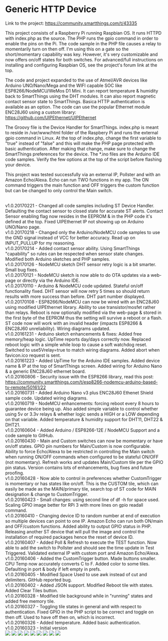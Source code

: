 # Generic HTTP Device
Link to the project: https://community.smartthings.com/t/43335

This project consists of a Raspberry Pi running Raspbian OS. It runs HTTPD with index.php as the source. The PHP runs the gpio command in order to enable the pins on the Pi. The code sample in the PHP file causes a relay to momentarily turn on then off. I'm using this on a gate so the short/momentary capability was key. However, it's very customizable and now offers on/off states for both switches. For advanced/full instructions on installing and configuring Raspbian OS, see the project's forum link at the top.

The code and project expanded to the use of Atmel/AVR devices like Arduino UNO/Nano/Mega and the WIFI capable SOC like ESP8266/NodeMCU/WeMos D1 Mini. It can report temperature & humidity back to SmartThings using the DHT modules. It can also report magnetic contact sensor state to SmartThings. Basica HTTP authentication is available as an option. The code can use the popular Ethernet module ENC28J60 using a custom library:
https://github.com/UIPEthernet/UIPEthernet

The Groovy file is the Device Handler for SmartThings.
index.php is meant to reside in /var/www/html folder of the Raspbery Pi and runs the external gpio command in Linux.
At the top of index.php, change the first variable to "true" instead of "false" and this will make the PHP page protected with basic authentication. After making that change, make sure to change the SmartThings preferences for the device.
The *.ino files are the Arduino IDE code samples. Verify the few options at the top of the script before flashing your device.

This project was tested successfully via an external IP, Pollster and with an Amazon Echo/Alexa. Echo can run TWO functions in my app. The ON command triggers the main function and OFF triggers the custom function but can be changed to only control the Main switch.

</br>v1.0.20170221 - Changed all code samples including ST Device Handler. Defaulting the contact sensor to closed state for accurate ST alerts. Contact Sensor enabling flag now resides in the EEPROM & in the PHP code it's defined at the top. Fixed UIPEthernet IP not showing up on Arduino UNO/Nano page.
</br>v1.0.20170218 - Changed only the Arduino/NodeMCU code samples to use the GND signal instead of VCC for better accuracy. Read up on INPUT_PULLUP for my reasoning.
</br>v1.0.20170214 - Added contact sensor ability. Using SmartThings "capability" so rules can be respected when sensor state changes. Modified both Arduino sketches and PHP samples.
</br>v1.0.20170126 - NodeMCU sketch DHT sensor retry logic is a bit smarter. Small bug fixes.
</br>v1.0.20170121 - NodeMCU sketch is now able to do OTA updates via a web-page or directly via the Arduino IDE.
</br>v1.0.20170110 - Arduino & NodeMCU code updated. Stateful on/off functionality fixed. DHT sensor will now retry 5 times so should return results with more success than before. DHT part number displayed.
</br>v1.0.20170108 - ESP8266/NodeMCU can now be wired with an ENC28J60 using modified UIPEthernet library. Ability to use transistor/mosfet rather than relays. Reboot is now optionally modified via the web-page & stored in the first byte of the EEPROM thus the setting will survive a reboot or a flash. ST code now will work with an invalid header (impacts ESP8266 & ENC28J60 unreliability). Wiring diagrams updated.
</br>v1.0.20161231 - Arduino sketch enhancements & fixes: Added free memory/heap logic. UpTime reports day/days correctly now. Replaced reboot logic with a simple while loop to cause a soft watchdog reset. Switched to use5Vrelay=true to match wiring diagrams. Added abort when favicon.ico request is sent.
</br>v1.0.20161223 - Added UpTime for the Arduino IDE samples. Added device name & IP at the top of SmartThings screen. Added wiring for Arduino Nano & a generic ENC28J60 ethernet board.
</br>v1.0.20160806 - Security issue with the ESP8266 library, read this post: https://community.smartthings.com/t/esp8266-nodemcu-arduino-based-tv-remote/50161/22
</br>v1.0.20160731 - Added Arduino Nano v3 plus ENC28J60 Ethenet Shield sample code. Updated wiring diagrams.
</br>v1.0.20160719 - NodeMCU enhancements: forcing reboot every 8 hours to guarantee device being up. Also added simple variable to control whether using 5v or 3.3v relays & whether logic sends a HIGH or a LOW depending on that variable. Added temperature & humidity support for DHT11, DHT22 & DHT21.
</br>v1.0.20160604 - Added Arduino / ESP8266-12E / NodeMCU Support and a code sample to GitHub.
</br>v1.0.20160430 - Main and Custom switches can now be momentary or have on/off states. GPIO pin numbers for Main/Custom is now configurable. Ability to force Echo/Alexa to be restricted in controlling the Main switch when running ON/OFF commands when configured to be stateful ON/OFF (not momentary). Refresh works and updates Main/Custom tile per the GPIO pin status. Version contains lots of enhancements, bug fixes and future proofing.
</br>v1.0.20160428 - Now able to control in preferences whether CustomTrigger is momentary or has states like on/off. This is the CUSTOM tile, which can easily be made as the MAIN/primary tile, search top of ST code for MAIN designation & change to CustomTrigger.
</br>v1.0.20160423 - Small changes: using second line of df -h for space used. Scaling GPIO image better for RPi 3 with more lines on gpio readall command.
</br>v1.0.20160410 - Changing device ID to random number at end of execution so multiple devices can point to one IP. Amazon Echo can run both ON/main and OFF/custom functions. Added ability to output GPIO status in PHP. Releasing another ST device that will pull the image and control the installation of required packages hence the reset of device ID.
</br>v1.0.20160407 - Added Poll & Refresh to execute the TEST function. Now able to add the switch to Pollster and should see the time update in Test Triggered. Validated external IP with custom port and Amazon Echo/Alexa.
</br>v1.0.20160406 - Added the CustomTrigger button. Made buttons smaller. CPU Temp now accurately converts C to F. Added color to some tiles. Defaulting in port & body if left empty in prefs.
</br>v1.0.20160405 - Modified Space Used to use awk instead of cut and delimiters. GitHub reported bug.
</br>v1.0.20160402 - Added JSON support. Modified Reboot tile with states. Added Clear Tiles button.
</br>v1.0.20160328 - Modified tile background while in "running" states and added free memory tile.
</br>v1.0.20160327 - Toggling tile states in general and with respect to authentication. Fixed GPIO in the PHP script to be correct and toggle on then off. Used to have off then on, which is incorrect.
</br>v1.0.20160326 - Added temperature. Added basic authentication.
</br>v1.0.20160323 - Initial version
</br>
<img src="https://raw.githubusercontent.com/JZ-SmartThings/SmartThings/master/Devices/Generic%20HTTP%20Device/Screenshot_Android_App.png">
<img src="https://raw.githubusercontent.com/JZ-SmartThings/SmartThings/master/Devices/Generic%20HTTP%20Device/Screenshot_PHP_Page.png">
<img src="https://raw.githubusercontent.com/JZ-SmartThings/SmartThings/master/Devices/Generic%20HTTP%20Device/Screenshot_Arduino.png">
<img src="https://raw.githubusercontent.com/JZ-SmartThings/SmartThings/master/Devices/Generic%20HTTP%20Device/Screenhot_Prototype.jpg">
<img src="https://raw.githubusercontent.com/JZ-SmartThings/SmartThings/master/Devices/Generic%20HTTP%20Device/WIRING/NodeMCU-DualRelay5V.png">
<img src="https://raw.githubusercontent.com/JZ-SmartThings/SmartThings/master/Devices/Generic%20HTTP%20Device/WIRING/NodeMCU-ENC28J60-DualRelay5V.png">
<img src="https://raw.githubusercontent.com/JZ-SmartThings/SmartThings/master/Devices/Generic%20HTTP%20Device/WIRING/ArduinoNano-DualRelay5V.png">
<img src="https://raw.githubusercontent.com/JZ-SmartThings/SmartThings/master/Devices/Generic%20HTTP%20Device/WIRING/ArduinoNano-ENC28J60-DualRelay5V.png">
<img src="https://raw.githubusercontent.com/JZ-SmartThings/SmartThings/master/Devices/Generic%20HTTP%20Device/WIRING/ArduinoUNO-ENC28J60-DualRelay5V.png">